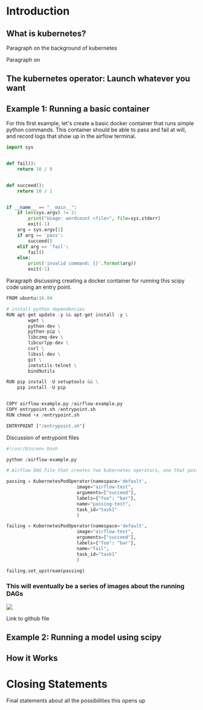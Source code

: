 
# Introduction



## What is kubernetes?

Paragraph on the background of kubernetes

Paragraph on 

## The kubernetes operator: Launch whatever you want

## Example 1: Running a basic container

For this first example, let's create a basic docker container that runs simple python commands. This container should be able to pass and fail at will, and record logs that show up in the airflow terminal.


```python
import sys


def fail():
    return 10 / 0


def succeed():
    return 10 / 1


if __name__ == "__main__":
    if len(sys.argv) != 2:
        print("Usage: wordcount <file>", file=sys.stderr)
        exit(-1)
    arg = sys.argv[1]
    if arg == 'pass':
        succeed()
    elif arg == 'fail':
        fail()
    else:
        print('invalid command: {}'.format(arg))
        exit(-1)
```

Paragraph discussing creating a docker container for running this scipy code using an entry point.


```python
FROM ubuntu:16.04

# install python dependencies
RUN apt-get update -y && apt-get install -y \
        wget \
        python-dev \
        python-pip \
        libczmq-dev \
        libcurlpp-dev \
        curl \
        libssl-dev \
        git \
        inetutils-telnet \
        bind9utils

RUN pip install -U setuptools && \
    pip install -U pip


COPY airflow-example.py /airflow-example.py
COPY entrypoint.sh /entrypoint.sh
RUN chmod +x /entrypoint.sh

ENTRYPOINT ["/entrypoint.sh"]
```

Discussion of entrypoint files 


```python
#!/usr/bin/env bash

python /airflow-example.py
```


```python
# Airflow DAG File that creates two kubernetes operators, one that passes and one that fails

passing = KubernetesPodOperator(namespace='default',
                          image="airflow-test",
                          arguments=["succeed"],
                          labels={"foo": "bar"},
                          name="passing-test",
                          task_id="task1"
                          )

failing = KubernetesPodOperator(namespace='default',
                          image="airflow-test",
                          arguments=["succeed"],
                          labels={"foo": "bar"},
                          name="fail",
                          task_id="task1"
                          )

failing.set_upstream(passing)
```

### This will eventually be a series of images about the running DAGs

<img src="files/image.png">

Link to github file

## Example 2: Running a model using scipy

## How it Works

# Closing Statements

Final statements about all the possibilities this opens up
